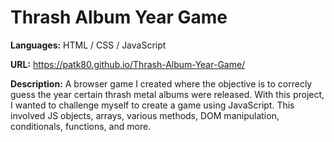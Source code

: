 # Thrash Album Year Game
**Languages:** HTML / CSS / JavaScript

**URL:** https://patk80.github.io/Thrash-Album-Year-Game/

**Description:** A browser game I created where the objective is to correcly guess the year certain thrash metal albums were released. With this project, I wanted to challenge myself to create a game using JavaScript. This involved JS objects, arrays, various methods, DOM manipulation, conditionals, functions, and more.
